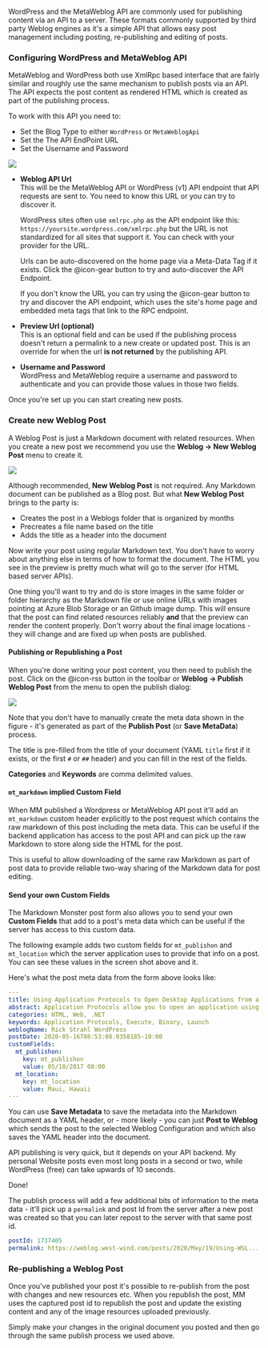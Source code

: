 ﻿WordPress and the MetaWeblog API are commonly used for publishing content via an API to a server. These formats commonly supported  by third party Weblog engines as it's a simple API that allows easy post management including posting, re-publishing and editing of posts.

### Configuring WordPress and MetaWeblog API
MetaWeblog and WordPress both use XmlRpc based interface that are fairly similar and roughly use the same mechanism to publish posts via an API. The API expects the post content as rendered HTML which is created as part of the publishing process. 

To work with this API you need to:

* Set the Blog Type to either `WordPress` or `MetaWeblogApi`
* Set the The API EndPoint URL
* Set the Username and Password

![](///images/CreateEditWebLogMetaWebLogWordPress.png)

* **Weblog API Url**  
This will be the MetaWeblog API or WordPress (v1) API endpoint that API requests are sent to. You need to know this URL or you can try to discover it.

  WordPress sites often use `xmlrpc.php` as the API endpoint like this: `https://yoursite.wordpress.com/xmlrpc.php` but the URL is not standardized for all sites that support it. You can check with your provider for the URL.
  
  Urls can be auto-discovered on the home page via a Meta-Data Tag if it exists. Click the @icon-gear button to try and auto-discover the API Endpoint.

  If you don't know the URL you can try using the @icon-gear  button to try and discover the API endpoint, which uses the site's home page and embedded meta tags that link to the RPC endpoint.

* **Preview Url (optional)**   
This is an optional field and can be used if the publishing process doesn't return a permalink to a new create or updated post. This is an override for when the url **is not returned** by the publishing API.

* **Username and Password**   
WordPress and MetaWeblog require a username and password to authenticate and you can provide those values in those two fields.

Once you're set up you can start creating new posts.


### Create new Weblog Post
A Weblog Post is just a Markdown document with related resources. When you create a new post we recommend you use the **Weblog -> New Weblog Post** menu to create it.

![](///images/NewWeblogPost.png)

Although recommended, **New Weblog Post** is not required. Any Markdown document can be published as a Blog post. But what **New Weblog Post** brings to the party is:

* Creates the post in a Weblogs folder that is organized by months
* Precreates a file name based on the title
* Adds the title as a header into the document

Now write your post using regular Markdown text. You don't have to worry about anything else in terms of how to format the document. The HTML you see in the preview is pretty much what will go to the server (for HTML based server APIs).

One thing you'll want to try and do is store images in the same folder or folder hierarchy as the Markdown file or use online URLs with images pointing at Azure Blob Storage or an Github  image dump. This will ensure that the post can find related resources reliably **and** that the preview can render the content properly. Don't worry about the final image locations - they will change and are fixed up when posts are published.

#### Publishing or Republishing a Post
When you're done writing your post content, you then need to publish the post. Click on the @icon-rss button in the toolbar or **Weblog -> Publish Weblog Post** from the menu to open the publish dialog:

![](///images/WeblogPublishingDialog.png)

Note that you don't have to manually create the meta data shown in the figure - it's generated as part of the **Publish Post** (or **Save MetaData**)  process.

The title is pre-filled from the title of your document (YAML `title` first if it exists, or the first `#` or `##` header) and you can fill in the rest of the fields. 

**Categories** and **Keywords** are comma delimited values.

#### `mt_markdown` implied Custom Field
When MM published a Wordpress or MetaWeblog API post it'll add an `mt_markdown` custom header explicitly to the post request which contains the raw markdown of this post including the meta data. This can be useful if the backend application has access to the post API and can pick up the raw Markdown to store along side the HTML for the post. 

This is useful to allow downloading of the same raw Markdown as part of post data to provide reliable two-way sharing of the Markdown data for post editing.

#### Send your own Custom Fields
The Markdown Monster post form also allows you to send your own **Custom Fields** that add to a post's meta data which can be useful if the server has access to this custom data.

The following example adds two custom fields for `mt_publishon` and `mt_location` which the server application uses to provide that info on a post. You can see these values in the screen shot above and it.

Here's what the post meta data from the form above looks like:

```yaml
---
title: Using Application Protocols to Open Desktop Applications from a Browser
abstract: Application Protocols allow you to open an application using either shell protocols using ShellExecute or a WebBrowser using syntax like `markdownmonster:open` or `markdownmonster:untitled`. This can be an easy and useful mechanism for launching applications especially from a browser.
categories: HTML, Web, .NET
keywords: Application Protocols, Execute, Binary, Launch
weblogName: Rick Strahl WordPress
postDate: 2020-05-16T08:53:08.0358185-10:00
customFields:
  mt_publishon:
    key: mt_publishon
    value: 05/10/2017 08:00
  mt_location:
    key: mt_location
    value: Maui, Hawaii
---
```

You can use **Save Metadata** to save the metadata into the Markdown document as a YAML header, or - more likely - you can just **Post to Weblog** which sends the post to the selected Weblog Configuration and which also saves the YAML header into the document. 

API publishing is very quick, but it depends on your API backend. My personal Website posts even most long posts in a second or two, while WordPress (free) can take upwards of 10 seconds. 

Done!

The publish process will add a few additional bits of information to the meta data - it'll pick up a `permalink` and post Id from the server after a new post was created so that you can later repost to the server with that same post id.

```YAML
postId: 1737405
permalink: https://weblog.west-wind.com/posts/2020/May/19/Using-WSL...
```

### Re-publishing a Weblog Post
Once you've published your post it's possible to re-publish from the post with changes and new resources etc. When you republish the post, MM uses the captured post id to republish the post and update the existing content and any of the image resources uploaded previously.

Simply make your changes in the original document you posted and then go through the same publish process we used above.